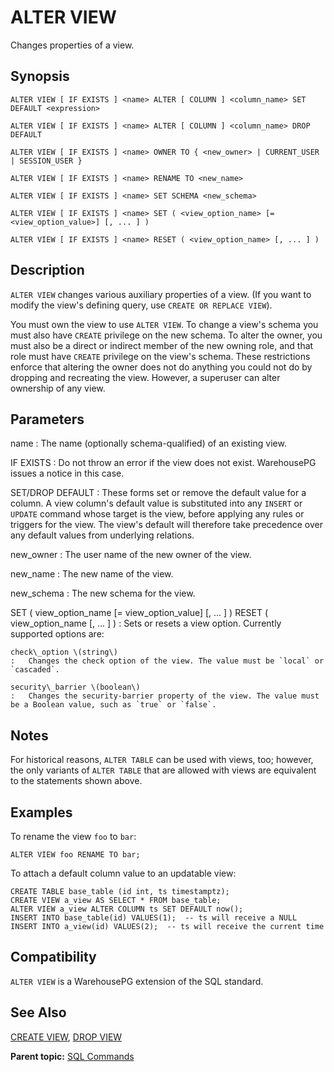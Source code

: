 # ALTER VIEW 

Changes properties of a view.

## <a id="section2"></a>Synopsis 

``` {#sql_command_synopsis}
ALTER VIEW [ IF EXISTS ] <name> ALTER [ COLUMN ] <column_name> SET DEFAULT <expression>

ALTER VIEW [ IF EXISTS ] <name> ALTER [ COLUMN ] <column_name> DROP DEFAULT

ALTER VIEW [ IF EXISTS ] <name> OWNER TO { <new_owner> | CURRENT_USER | SESSION_USER }

ALTER VIEW [ IF EXISTS ] <name> RENAME TO <new_name>

ALTER VIEW [ IF EXISTS ] <name> SET SCHEMA <new_schema>

ALTER VIEW [ IF EXISTS ] <name> SET ( <view_option_name> [= <view_option_value>] [, ... ] )

ALTER VIEW [ IF EXISTS ] <name> RESET ( <view_option_name> [, ... ] )
```

## <a id="section3"></a>Description 

`ALTER VIEW` changes various auxiliary properties of a view. \(If you want to modify the view's defining query, use `CREATE OR REPLACE VIEW`\).

You must own the view to use `ALTER VIEW`. To change a view's schema you must also have `CREATE` privilege on the new schema. To alter the owner, you must also be a direct or indirect member of the new owning role, and that role must have `CREATE` privilege on the view's schema. These restrictions enforce that altering the owner does not do anything you could not do by dropping and recreating the view. However, a superuser can alter ownership of any view.

## <a id="section4"></a>Parameters 

name
:   The name \(optionally schema-qualified\) of an existing view.

IF EXISTS
:   Do not throw an error if the view does not exist. WarehousePG issues a notice in this case.

SET/DROP DEFAULT
:   These forms set or remove the default value for a column. A view column's default value is substituted into any `INSERT` or `UPDATE` command whose target is the view, before applying any rules or triggers for the view. The view's default will therefore take precedence over any default values from underlying relations.

new\_owner
:   The user name of the new owner of the view.

new\_name
:   The new name of the view.

new\_schema
:   The new schema for the view.

SET ( view\_option\_name [= view\_option\_value] [, ... ] )
RESET ( view\_option\_name [, ... ] )
:   Sets or resets a view option. Currently supported options are:

    check\_option \(string\)
    :   Changes the check option of the view. The value must be `local` or `cascaded`.

    security\_barrier \(boolean\)
    :   Changes the security-barrier property of the view. The value must be a Boolean value, such as `true` or `false`.

## <a id="Notes"></a>Notes 

For historical reasons, `ALTER TABLE` can be used with views, too; however, the only variants of `ALTER TABLE` that are allowed with views are equivalent to the statements shown above.

## <a id="examples"></a>Examples 

To rename the view `foo` to `bar`:

```
ALTER VIEW foo RENAME TO bar;
```

To attach a default column value to an updatable view:

```
CREATE TABLE base_table (id int, ts timestamptz);
CREATE VIEW a_view AS SELECT * FROM base_table;
ALTER VIEW a_view ALTER COLUMN ts SET DEFAULT now();
INSERT INTO base_table(id) VALUES(1);  -- ts will receive a NULL
INSERT INTO a_view(id) VALUES(2);  -- ts will receive the current time
```

## <a id="section6"></a>Compatibility 

`ALTER VIEW` is a WarehousePG extension of the SQL standard.

## <a id="section7"></a>See Also 

[CREATE VIEW](CREATE_VIEW.html), [DROP VIEW](DROP_VIEW.html)

**Parent topic:** [SQL Commands](../sql_commands/sql_ref.html)

